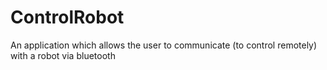 # ControlRobot
An application which allows the user to communicate (to control remotely) with a robot via bluetooth  
